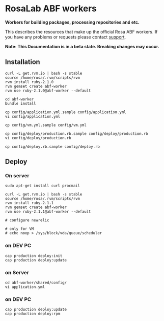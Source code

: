 RosaLab ABF workers
===================

**Workers for building packages, processing repositories and etc.**

This describes the resources that make up the official Rosa ABF workers. If you have any problems or requests please contact [support](https://abf.rosalinux.ru/contact).

**Note: This Documentation is in a beta state. Breaking changes may occur.**

## Installation

    curl -L get.rvm.io | bash -s stable
    source /home/rosa/.rvm/scripts/rvm
    rvm install ruby-2.1.0
    rvm gemset create abf-worker
    rvm use ruby-2.1.0@abf-worker --default

    cd abf-worker
    bundle install

    cp config/application.yml.sample config/application.yml
    vi config/application.yml

    cp config/vm.yml.sample config/vm.yml

    cp config/deploy/production.rb.sample config/deploy/production.rb
    vi config/deploy/production.rb

    cp config/deploy.rb.sample config/deploy.rb

## Deploy

### On server

    sudo apt-get install curl procmail

    curl -L get.rvm.io | bash -s stable
    source /home/rosa/.rvm/scripts/rvm
    rvm install ruby-2.1.1
    rvm gemset create abf-worker
    rvm use ruby-2.1.1@abf-worker --default

    # configure newrelic

    # only for VM
    # echo noop > /sys/block/vda/queue/scheduler

### on DEV PC

    cap production deploy:init
    cap production deploy:update

### on Server

    cd abf-worker/shared/config/
    vi application.yml 

### on DEV PC

    cap production deploy:update
    cap production deploy:rpm
